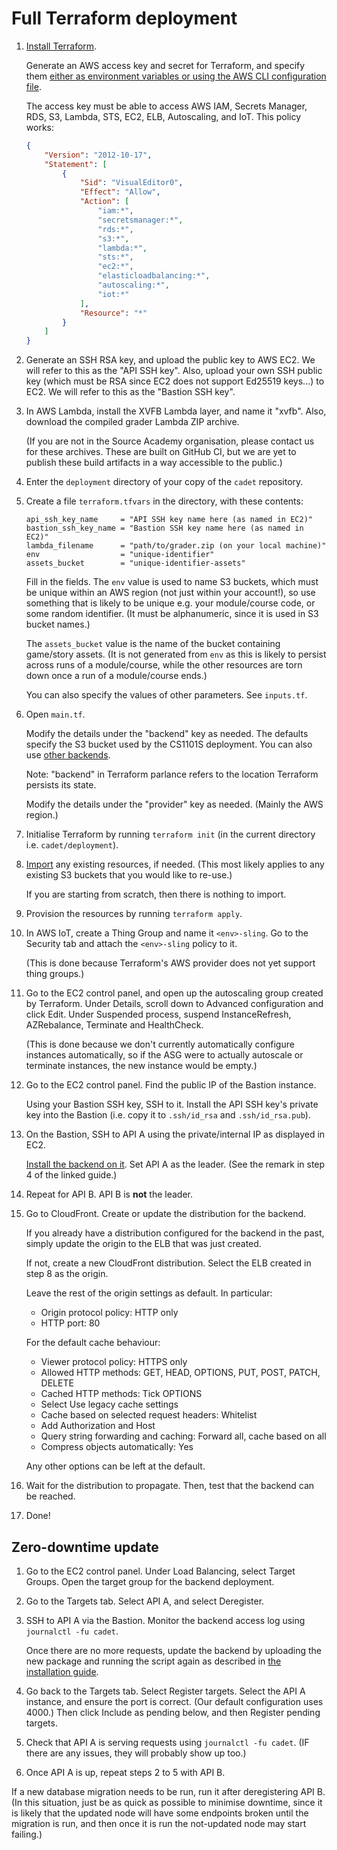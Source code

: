 # Full Terraform deployment

1. [Install Terraform](https://learn.hashicorp.com/tutorials/terraform/install-cli#install-terraform).

   Generate an AWS access key and secret for Terraform, and specify them [either as environment variables or using the
   AWS CLI configuration file](https://registry.terraform.io/providers/hashicorp/aws/latest/docs#environment-variables).

   The access key must be able to access AWS IAM, Secrets Manager, RDS, S3, Lambda, STS, EC2, ELB, Autoscaling, and IoT.
   This policy works:

   ```json
   {
       "Version": "2012-10-17",
       "Statement": [
           {
               "Sid": "VisualEditor0",
               "Effect": "Allow",
               "Action": [
                   "iam:*",
                   "secretsmanager:*",
                   "rds:*",
                   "s3:*",
                   "lambda:*",
                   "sts:*",
                   "ec2:*",
                   "elasticloadbalancing:*",
                   "autoscaling:*",
                   "iot:*"
               ],
               "Resource": "*"
           }
       ]
   }
   ```

2. Generate an SSH RSA key, and upload the public key to AWS EC2. We will refer to this as the "API SSH key". Also,
   upload your own SSH public key (which must be RSA since EC2 does not support Ed25519 keys...) to EC2. We will refer
   to this as the "Bastion SSH key".

3. In AWS Lambda, install the XVFB Lambda layer, and name it "xvfb". Also, download the compiled grader Lambda ZIP archive.

   (If you are not in the Source Academy organisation, please contact us for these archives. These are built on GitHub
   CI, but we are yet to publish these build artifacts in a way accessible to the public.)

4. Enter the `deployment` directory of your copy of the `cadet` repository.

5. Create a file `terraform.tfvars` in the directory, with these contents:

   ```
   api_ssh_key_name     = "API SSH key name here (as named in EC2)"
   bastion_ssh_key_name = "Bastion SSH key name here (as named in EC2)"
   lambda_filename      = "path/to/grader.zip (on your local machine)"
   env                  = "unique-identifier"
   assets_bucket        = "unique-identifier-assets"
   ```

   Fill in the fields. The `env` value is used to name S3 buckets, which must be unique within an AWS region (not just
   within your account!), so use something that is likely to be unique e.g. your module/course code, or some random
   identifier. (It must be alphanumeric, since it is used in S3 bucket names.)

   The `assets_bucket` value is the name of the bucket containing game/story assets. (It is not generated from `env` as
   this is likely to persist across runs of a module/course, while the other resources are torn down once a run of a
   module/course ends.)

   You can also specify the values of other parameters. See `inputs.tf`.

6. Open `main.tf`.

   Modify the details under the "backend" key as needed. The defaults specify the S3 bucket used by the CS1101S
   deployment. You can also use [other backends](https://www.terraform.io/docs/language/settings/backends/index.html).

   Note: "backend" in Terraform parlance refers to the location Terraform persists its state.

   Modify the details under the "provider" key as needed. (Mainly the AWS region.)

7. Initialise Terraform by running `terraform init` (in the current directory i.e. `cadet/deployment`).

7. [Import](https://www.terraform.io/docs/cli/commands/import.html) any existing resources, if needed. (This most likely
   applies to any existing S3 buckets that you would like to re-use.)

   If you are starting from scratch, then there is nothing to import.

8. Provision the resources by running `terraform apply`.

9. In AWS IoT, create a Thing Group and name it `<env>-sling`. Go to the Security tab and attach the `<env>-sling` policy to it.

   (This is done because Terraform's AWS provider does not yet support thing groups.)

10. Go to the EC2 control panel, and open up the autoscaling group created by Terraform. Under Details, scroll down to
    Advanced configuration and click Edit. Under Suspended process, suspend InstanceRefresh, AZRebalance, Terminate and
    HealthCheck.

    (This is done because we don't currently automatically configure instances automatically, so if the ASG were to
    actually autoscale or terminate instances, the new instance would be empty.)

10. Go to the EC2 control panel. Find the public IP of the Bastion instance.

    Using your Bastion SSH key, SSH to it. Install the API SSH key's private key into the Bastion (i.e. copy it to `.ssh/id_rsa` and `.ssh/id_rsa.pub`).

11. On the Bastion, SSH to API A using the private/internal IP as displayed in EC2.

    [Install the backend on it](index#install-on-linux-server). Set API A as the leader. (See the remark in step 4 of the linked guide.)

12. Repeat for API B. API B is **not** the leader.

13. Go to CloudFront. Create or update the distribution for the backend.

    If you already have a distribution configured for the backend in the past, simply update the origin to the ELB that
    was just created.

    If not, create a new CloudFront distribution. Select the ELB created in step 8 as the origin.

    Leave the rest of the origin settings as default. In particular:

    - Origin protocol policy: HTTP only
    - HTTP port: 80

    For the default cache behaviour:

    - Viewer protocol policy: HTTPS only
    - Allowed HTTP methods: GET, HEAD, OPTIONS, PUT, POST, PATCH, DELETE
    - Cached HTTP methods: Tick OPTIONS
    - Select Use legacy cache settings
    - Cache based on selected request headers: Whitelist
    - Add Authorization and Host
    - Query string forwarding and caching: Forward all, cache based on all
    - Compress objects automatically: Yes

    Any other options can be left at the default.

14. Wait for the distribution to propagate. Then, test that the backend can be reached.

15. Done!

## Zero-downtime update

1. Go to the EC2 control panel. Under Load Balancing, select Target Groups. Open the target group for the backend deployment.

2. Go to the Targets tab. Select API A, and select Deregister.

3. SSH to API A via the Bastion. Monitor the backend access log using `journalctl -fu cadet`.

   Once there are no more requests, update the backend by uploading the new package and running the script again as
   described in [the installation guide](index#install-on-linux-server).

4. Go back to the Targets tab. Select Register targets. Select the API A instance, and ensure the port is correct. (Our
   default configuration uses 4000.) Then click Include as pending below, and then Register pending targets.

5. Check that API A is serving requests using `journalctl -fu cadet`. (IF there are any issues, they will probably show
   up too.)

6. Once API A is up, repeat steps 2 to 5 with API B.

If a new database migration needs to be run, run it after deregistering API B. (In this situation, just be as quick as
possible to minimise downtime, since it is likely that the updated node will have some endpoints broken until the
migration is run, and then once it is run the not-updated node may start failing.)
